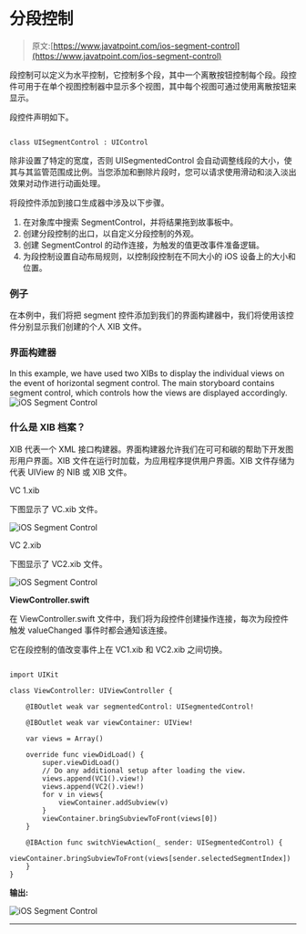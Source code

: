 # 分段控制

> 原文:[https://www.javatpoint.com/ios-segment-control](https://www.javatpoint.com/ios-segment-control)

段控制可以定义为水平控制，它控制多个段，其中一个离散按钮控制每个段。段控件可用于在单个视图控制器中显示多个视图，其中每个视图可通过使用离散按钮来显示。

段控件声明如下。

```

class UISegmentControl : UIControl

```

除非设置了特定的宽度，否则 UISegmentedControl 会自动调整线段的大小，使其与其监管范围成比例。当您添加和删除片段时，您可以请求使用滑动和淡入淡出效果对动作进行动画处理。

将段控件添加到接口生成器中涉及以下步骤。

1.  在对象库中搜索 SegmentControl，并将结果拖到故事板中。
2.  创建分段控制的出口，以自定义分段控制的外观。
3.  创建 SegmentControl 的动作连接，为触发的值更改事件准备逻辑。
4.  为段控制设置自动布局规则，以控制段控制在不同大小的 iOS 设备上的大小和位置。

### 例子

在本例中，我们将把 segment 控件添加到我们的界面构建器中，我们将使用该控件分别显示我们创建的个人 XIB 文件。

### 界面构建器

In this example, we have used two XIBs to display the individual views on the event of horizontal segment control. The main storyboard contains segment control, which controls how the views are displayed accordingly. ![iOS Segment Control](../Images/f591cc9feec8729ed5defe45c79402a8.png)

### 什么是 XIB 档案？

XIB 代表一个 XML 接口构建器。界面构建器允许我们在可可和碳的帮助下开发图形用户界面。XIB 文件在运行时加载，为应用程序提供用户界面。XIB 文件存储为代表 UIView 的 NIB 或 XIB 文件。

VC 1.xib

下图显示了 VC.xib 文件。

![iOS Segment Control](../Images/cd44bbfe0e1f7e4a764c6efedcc3c212.png)

VC 2.xib

下图显示了 VC2.xib 文件。

![iOS Segment Control](../Images/73fdc982ab2f7bcb54d88c4f6d78b37a.png)

**ViewController.swift**

在 ViewController.swift 文件中，我们将为段控件创建操作连接，每次为段控件触发 valueChanged 事件时都会通知该连接。

它在段控制的值改变事件上在 VC1.xib 和 VC2.xib 之间切换。

```

import UIKit

class ViewController: UIViewController {

    @IBOutlet weak var segmentedControl: UISegmentedControl!

    @IBOutlet weak var viewContainer: UIView!

    var views = Array()

    override func viewDidLoad() {
        super.viewDidLoad()
        // Do any additional setup after loading the view.
        views.append(VC1().view!)
        views.append(VC2().view!)
        for v in views{
            viewContainer.addSubview(v)
        }
        viewContainer.bringSubviewToFront(views[0])
    }

    @IBAction func switchViewAction(_ sender: UISegmentedControl) {
        viewContainer.bringSubviewToFront(views[sender.selectedSegmentIndex])
    }
} 
```

**输出:**

![iOS Segment Control](../Images/5d3e07bd1ca4d6bbc1bf7db669250f24.png)

* * *